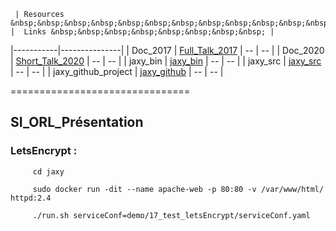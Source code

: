 
     | Resources  &nbsp;&nbsp;&nbsp;&nbsp;&nbsp;&nbsp;&nbsp;&nbsp;&nbsp;&nbsp;&nbsp;&nbsp;&nbsp;&nbsp;&nbsp;&nbsp;  |  Links &nbsp;&nbsp;&nbsp;&nbsp;&nbsp;&nbsp;&nbsp;&nbsp; |
|-----------|---------------|
|  Doc_2017  |  [Full_Talk_2017](https://github.com/rac021/Jax-Y/blob/master/demo_sourceForge/Talk_PasSageEnSeine/Jax-Y.pdf)              | -- | -- |
|  Doc_2020  |  [Short_Talk_2020](https://github.com/rac021/Jaxy/blob/master/docs/talk/Jaxy.pdf) | -- | -- |
|  jaxy_bin  |  [jaxy_bin](https://sourceforge.net/projects/jaxy/files/jaxy_2.2_bin.zip/download) | -- | -- |
|  jaxy_src  |  [jaxy_src](https://sourceforge.net/projects/jaxy/files/Jaxy_2.2_src.zip/download) | -- | -- |
|  jaxy_github_project |  [jaxy_github](https://github.com/rac021/Jaxy) | -- | -- |






===============================


## SI_ORL_Présentation


### LetsEncrypt :

```
     cd jaxy
      
     sudo docker run -dit --name apache-web -p 80:80 -v /var/www/html/ httpd:2.4     

     ./run.sh serviceConf=demo/17_test_letsEncrypt/serviceConf.yaml     
     
```
